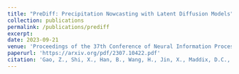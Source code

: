 ```yaml
---
title: "PreDiff: Precipitation Nowcasting with Latent Diffusion Models"
collection: publications
permalink: /publications/prediff
excerpt:
date: 2023-09-21
venue: 'Proceedings of the 37th Conference of Neural Information Processing Systems (NeurIPS)'
paperurl: 'https://arxiv.org/pdf/2307.10422.pdf'
citation: 'Gao, Z., Shi, X., Han, B., Wang, H., Jin, X., Maddix, D.C., Zhu, Y., Li, M., Wang, Y. (2023). &quot;PreDiff: Precipitation Nowcasting with Latent Diffusion Models.&quot; <i>Technical Report, Preprint arXiv:2307.10422, Proceedings of the 37th Conference of Neural Information Processing Systems (NeurIPS), Accepted</i>.'
---
```


